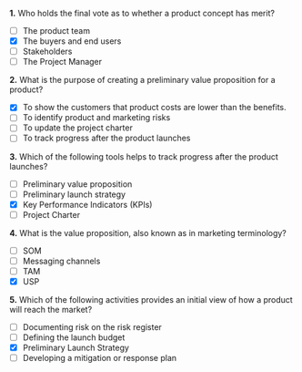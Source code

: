 **1.** Who holds the final vote as to whether a product concept has merit?
- [ ] The product team
- [x] The buyers and end users
- [ ] Stakeholders
- [ ] The Project Manager

**2.** What is the purpose of creating a preliminary value proposition for a product?
- [x] To show the customers that product costs are lower than the benefits.
- [ ] To identify product and marketing risks
- [ ] To update the project charter
- [ ] To track progress after the product launches

**3.** Which of the following tools helps to track progress after the product launches?
- [ ] Preliminary value proposition
- [ ] Preliminary launch strategy
- [x] Key Performance Indicators (KPIs)
- [ ] Project Charter

**4.** What is the value proposition, also known as in marketing terminology?
- [ ] SOM
- [ ] Messaging channels
- [ ] TAM
- [x] USP

**5.** Which of the following activities provides an initial view of how a product will reach the market?
- [ ] Documenting risk on the risk register
- [ ] Defining the launch budget
- [x] Preliminary Launch Strategy
- [ ] Developing a mitigation or response plan
